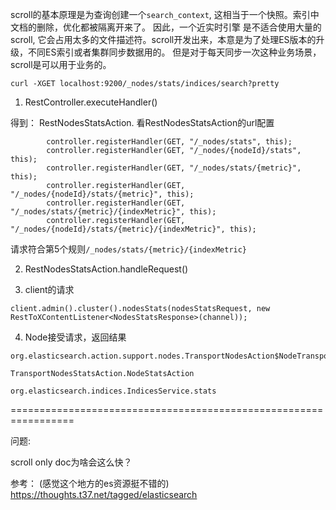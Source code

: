 scroll的基本原理是为查询创建一个`search_context`, 这相当于一个快照。索引中文档的删除，优化都被隔离开来了。 因此，一个近实时引擎
是不适合使用大量的scroll, 它会占用太多的文件描述符。scroll开发出来，本意是为了处理ES版本的升级，不同ES索引或者集群同步数据用的。
但是对于每天同步一次这种业务场景， scroll是可以用于业务的。
 

```
curl -XGET localhost:9200/_nodes/stats/indices/search?pretty
```

1. RestController.executeHandler()  

得到： RestNodesStatsAction. 看RestNodesStatsAction的url配置
```
        controller.registerHandler(GET, "/_nodes/stats", this);
        controller.registerHandler(GET, "/_nodes/{nodeId}/stats", this);
        controller.registerHandler(GET, "/_nodes/stats/{metric}", this);
        controller.registerHandler(GET, "/_nodes/{nodeId}/stats/{metric}", this);
        controller.registerHandler(GET, "/_nodes/stats/{metric}/{indexMetric}", this);
        controller.registerHandler(GET, "/_nodes/{nodeId}/stats/{metric}/{indexMetric}", this);
```

请求符合第5个规则`/_nodes/stats/{metric}/{indexMetric}`


2. RestNodesStatsAction.handleRequest()





3. client的请求
```
client.admin().cluster().nodesStats(nodesStatsRequest, new RestToXContentListener<NodesStatsResponse>(channel));
```

4. Node接受请求，返回结果
```
org.elasticsearch.action.support.nodes.TransportNodesAction$NodeTransportHandler

TransportNodesStatsAction.NodeStatsAction

org.elasticsearch.indices.IndicesService.stats

```

=================================================================

问题: 

scroll only doc为啥会这么快？





参考：
(感觉这个地方的es资源挺不错的)
https://thoughts.t37.net/tagged/elasticsearch
